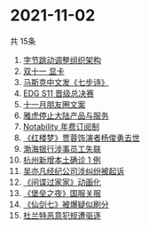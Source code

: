 # 2021-11-02
  共 15条

  <!-- BEGIN -->
  <!-- 最后更新时间:Tue Nov 02 2021 10:11:56 GMT+0000 (Coordinated Universal Time) -->
  1. [字节跳动调整组织架构](https://www.zhihu.com/search?q=字节跳动)
1. [双十一 显卡](https://www.zhihu.com/search?q=显卡)
1. [马斯克中文发《七步诗》](https://www.zhihu.com/search?q=马斯克)
1. [EDG S11 晋级总决赛](https://www.zhihu.com/search?q=edg)
1. [十一月朋友圈文案](https://www.zhihu.com/search?q=十一月)
1. [雅虎停止大陆产品与服务](https://www.zhihu.com/search?q=雅虎)
1. [Notability 年费订阅制](https://www.zhihu.com/search?q=notability)
1. [《红楼梦》贾蓉饰演者杨俊勇去世](https://www.zhihu.com/search?q=杨俊勇)
1. [渤海银行涉事员工失联](https://www.zhihu.com/search?q=渤海银行)
1. [杭州新增本土确诊 1 例](https://www.zhihu.com/search?q=杭州疫情)
1. [吴亦凡经纪公司涉纠纷被起诉](https://www.zhihu.com/search?q=吴亦凡)
1. [《间谍过家家》动画化](https://www.zhihu.com/search?q=间谍过家家)
1. [《堡垒之夜》国服关服](https://www.zhihu.com/search?q=堡垒之夜)
1. [《仙剑七》被爆疑似刷分](https://www.zhihu.com/search?q=仙剑七)
1. [杜兰特恶意犯规遭驱逐](https://www.zhihu.com/search?q=杜兰特遭驱逐)
  <!-- END -->
  